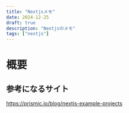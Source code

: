```yaml
---
title: "Nextjsメモ"
date: 2024-12-25
draft: true
description: "Nextjsのメモ"
tags: ["nextjs"]
---
```



# 概要

## 参考になるサイト
https://prismic.io/blog/nextjs-example-projects